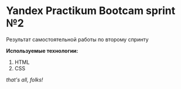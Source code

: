 # Yandex Practikum Bootcam sprint №2

Результат самостоятельной работы по второму спринту

**Используемые технологии:**
1. HTML
2. CSS

*that's all, folks!*
